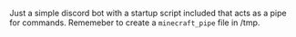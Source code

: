 Just a simple discord bot with a startup script included that acts as a pipe for commands. Rememeber to create a `minecraft_pipe` file in /tmp.
